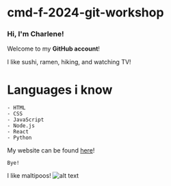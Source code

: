 # cmd-f-2024-git-workshop

### Hi, I'm Charlene!

Welcome to my <b>GitHub account</b>!

I like sushi, ramen, hiking, and watching TV!

# Languages i know 
```
- HTML
- CSS
- JavaScript
- Node.js
- React
- Python
```

My website can be found [here]("https://donaldlee.xyz/")!

`Bye!`

I like maltipoos!
![alt text](image.png)
